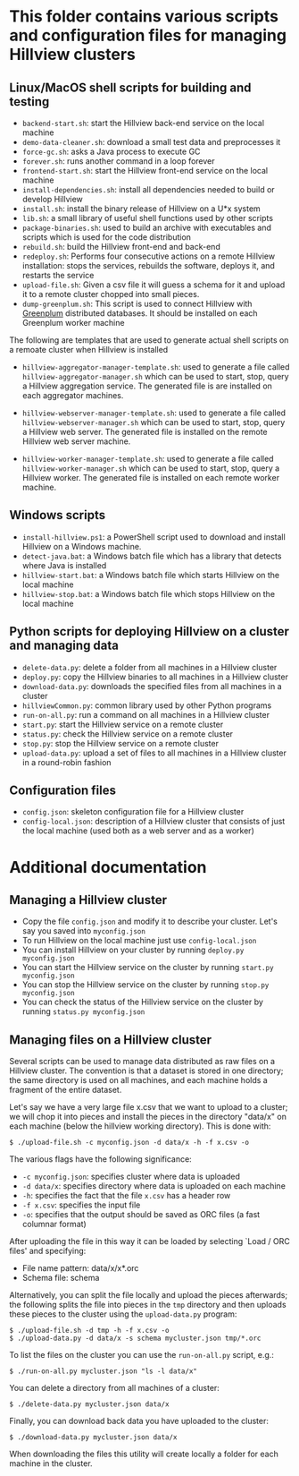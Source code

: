 # This folder contains various scripts and configuration files for managing Hillview clusters

## Linux/MacOS shell scripts for building and testing

* `backend-start.sh`: start the Hillview back-end service on the local machine
* `demo-data-cleaner.sh`: download a small test data and preprocesses it
* `force-gc.sh`: asks a Java process to execute GC
* `forever.sh`: runs another command in a loop forever
* `frontend-start.sh`: start the Hillview front-end service on the local machine
* `install-dependencies.sh`: install all dependencies needed to build or develop Hillview
* `install.sh`: install the binary release of Hillview on a U*x system
* `lib.sh`: a small library of useful shell functions used by other scripts
* `package-binaries.sh`: used to build an archive with executables and scripts which
   is used for the code distribution
* `rebuild.sh`: build the Hillview front-end and back-end
* `redeploy.sh`: Performs four consecutive actions on a remote
  Hillview installation: stops the services, rebuilds the software,
  deploys it, and restarts the service
* `upload-file.sh`: Given a csv file it will guess a schema for it and
  upload it to a remote cluster chopped into small pieces.
* `dump-greenplum.sh`: This script is used to connect Hillview
  with [Greenplum](https://greenplum.org/) distributed databases.
  It should be installed on each Greenplum worker machine

The following are templates that are used to generate actual shell scripts
on a remoate cluster when Hillview is installed

* `hillview-aggregator-manager-template.sh`: used to generate a file
  called `hillview-aggregator-manager.sh` which can be used to start,
  stop, query a Hillview aggregation service.  The generated file is
  are installed on each aggregator machines.

* `hillview-webserver-manager-template.sh`: used to generate a file
  called `hillview-webserver-manager.sh` which can be used to start,
  stop, query a Hillview web server.  The generated file is installed
  on the remote Hillview web server machine.

* `hillview-worker-manager-template.sh`: used to generate a file
  called `hillview-worker-manager.sh` which can be used to start,
  stop, query a Hillview worker.  The generated file is installed on
  each remote worker machine.

## Windows scripts

* `install-hillview.ps1`: a PowerShell script used to download and
  install Hillview on a Windows machine.
* `detect-java.bat`: a Windows batch file which has a library that
  detects where Java is installed
* `hillview-start.bat`: a Windows batch file which starts Hillview on the local machine
* `hillview-stop.bat`: a Windows batch file which stops Hillview on the local machine

## Python scripts for deploying Hillview on a cluster and managing data

* `delete-data.py`: delete a folder from all machines in a Hillview cluster
* `deploy.py`: copy the Hillview binaries to all machines in a Hillview cluster
* `download-data.py`: downloads the specified files from all machines in a cluster
* `hillviewCommon.py`: common library used by other Python programs
* `run-on-all.py`: run a command on all machines in a Hillview cluster
* `start.py`: start the Hillview service on a remote cluster
* `status.py`: check the Hillview service on a remote cluster
* `stop.py`: stop the Hillview service on a remote cluster
* `upload-data.py`: upload a set of files to all machines in a Hillview cluster in a
   round-robin fashion

## Configuration files

* `config.json`: skeleton configuration file for a Hillview cluster
* `config-local.json`: description of a Hillview cluster that consists
  of just the local machine (used both as a web server and as a
  worker)

# Additional documentation

## Managing a Hillview cluster

* Copy the file `config.json` and modify it to describe your cluster.  Let's say you
  saved into `myconfig.json`
* To run Hillview on the local machine just use `config-local.json`
* You can install Hillview on your cluster by running `deploy.py myconfig.json`
* You can start the Hillview service on the cluster by running `start.py myconfig.json`
* You can stop the Hillview service on the cluster by running `stop.py myconfig.json`
* You can check the status of the Hillview service on the cluster by running `status.py myconfig.json`

## Managing files on a Hillview cluster

Several scripts can be used to manage data distributed as raw files on
a Hillview cluster.  The convention is that a dataset is stored in one
directory; the same directory is used on all machines, and each
machine holds a fragment of the entire dataset.

Let's say we have a very large file x.csv that we want to upload to a
cluster; we will chop it into pieces and install the pieces in the
directory "data/x" on each machine (below the hillview working
directory).  This is done with:

```
$ ./upload-file.sh -c myconfig.json -d data/x -h -f x.csv -o
```

The various flags have the following significance:
* `-c myconfig.json`: specifies cluster where data is uploaded
* `-d data/x`: specifies directory where data is uploaded on each machine
* `-h`: specifies the fact that the file `x.csv` has a header row
* `-f x.csv`: specifies the input file
* `-o`: specifies that the output should be saved as ORC files (a fast columnar format)

After uploading the file in this way it can be loaded by selecting
`Load / ORC files' and specifying:
* File name pattern: data/x/x*.orc
* Schema file: schema

Alternatively, you can split the file locally and upload the pieces
afterwards; the following splits the file into pieces in the `tmp`
directory and then uploads these pieces to the cluster using the
`upload-data.py` program:

```
$ ./upload-file.sh -d tmp -h -f x.csv -o
$ ./upload-data.py -d data/x -s schema mycluster.json tmp/*.orc
```

To list the files on the cluster you can use the `run-on-all.py` script, e.g.:

```
$ ./run-on-all.py mycluster.json "ls -l data/x"
```

You can delete a directory from all machines of a cluster:

```
$ ./delete-data.py mycluster.json data/x
```

Finally, you can download back data you have uploaded to the cluster:

```
$ ./download-data.py mycluster.json data/x
```

When downloading the files this utility will create locally a folder
for each machine in the cluster.
